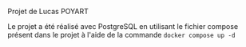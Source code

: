 Projet de Lucas POYART

Le projet a été réalisé avec PostgreSQL en utilisant le fichier compose présent dans le projet à l'aide de la commande `docker compose up -d`
